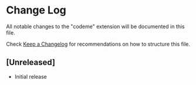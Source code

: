# Change Log

All notable changes to the "codeme" extension will be documented in this file.

Check [Keep a Changelog](http://keepachangelog.com/) for recommendations on how to structure this file.

## [Unreleased]

- Initial release